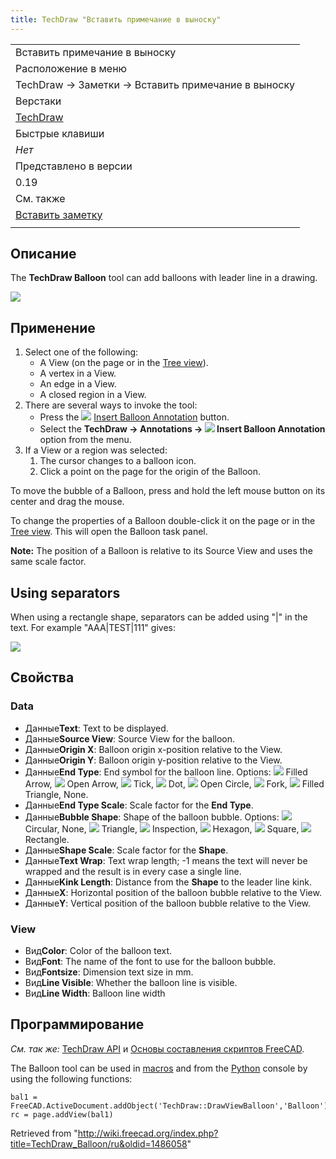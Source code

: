 ```yaml
---
title: TechDraw "Вставить примечание в выноску"
---
```

|  |
| --- |
| Вставить примечание в выноску |
| Расположение в меню |
| TechDraw → Заметки → Вставить примечание в выноску |
| Верстаки |
| [TechDraw](/TechDraw_Workbench/ru "TechDraw Workbench/ru") |
| Быстрые клавиши |
| *Нет* |
| Представлено в версии |
| 0.19 |
| См. также |
| [Вставить заметку](/TechDraw_Annotation/ru "TechDraw Annotation/ru") |
|  |

## Описание

The **TechDraw Balloon** tool can add balloons with leader line in a drawing.

![](/images/Techdraw_balloon.png)

## Применение

1. Select one of the following:
   * A View (on the page or in the [Tree view](/Tree_view "Tree view")).
   * A vertex in a View.
   * An edge in a View.
   * A closed region in a View.
2. There are several ways to invoke the tool:
   * Press the ![](/images/TechDraw_Balloon.svg) [Insert Balloon Annotation](/TechDraw_Balloon "TechDraw Balloon") button.
   * Select the **TechDraw → Annotations → ![](/images/TechDraw_Balloon.svg) Insert Balloon Annotation** option from the menu.
3. If a View or a region was selected:
   1. The cursor changes to a balloon icon.
   2. Click a point on the page for the origin of the Balloon.

To move the bubble of a Balloon, press and hold the left mouse button on its center and drag the mouse.

To change the properties of a Balloon double-click it on the page or in the [Tree view](/Tree_view "Tree view"). This will open the Balloon task panel.

**Note:** The position of a Balloon is relative to its Source View and uses the same scale factor.

## Using separators

When using a rectangle shape, separators can be added using "|" in the text. For example "AAA|TEST|111" gives:

![](/images/Balloon_separator.png)

## Свойства

### Data

* Данные**Text**: Text to be displayed.
* Данные**Source View**: Source View for the balloon.
* Данные**Origin X**: Balloon origin x-position relative to the View.
* Данные**Origin Y**: Balloon origin y-position relative to the View.
* Данные**End Type**: End symbol for the balloon line. Options: ![](/images/Arrowfilled.svg) Filled Arrow, ![](/images/Arrowopen.svg) Open Arrow, ![](/images/Arrowtick.svg) Tick, ![](/images/Arrowdot.svg) Dot, ![](/images/Arrowopendot.svg) Open Circle, ![](/images/Arrowfork.svg) Fork, ![](/images/Arrowpyramid.svg) Filled Triangle, None.
* Данные**End Type Scale**: Scale factor for the **End Type**.
* Данные**Bubble Shape**: Shape of the balloon bubble. Options: ![](/images/Circular.svg) Circular, None, ![](/images/Triangle.svg) Triangle, ![](/images/Inspection.svg) Inspection, ![](/images/Hexagon.svg) Hexagon, ![](/images/TechDraw_Square.svg) Square, ![](/images/Rectangle.svg) Rectangle.
* Данные**Shape Scale**: Scale factor for the **Shape**.
* Данные**Text Wrap**: Text wrap length; -1 means the text will never be wrapped and the result is in every case a single line.
* Данные**Kink Length**: Distance from the **Shape** to the leader line kink.
* Данные**X**: Horizontal position of the balloon bubble relative to the View.
* Данные**Y**: Vertical position of the balloon bubble relative to the View.

### View

* Вид**Color**: Color of the balloon text.
* Вид**Font**: The name of the font to use for the balloon bubble.
* Вид**Fontsize**: Dimension text size in mm.
* Вид**Line Visible**: Whether the balloon line is visible.
* Вид**Line Width**: Balloon line width

## Программирование

*См. так же:* [TechDraw API](/TechDraw_API/ru "TechDraw API/ru") и [Основы составления скриптов FreeCAD](/FreeCAD_Scripting_Basics/ru "FreeCAD Scripting Basics/ru").

The Balloon tool can be used in [macros](/Macros "Macros") and from the [Python](/Python "Python") console by using the following functions:

```
bal1 = FreeCAD.ActiveDocument.addObject('TechDraw::DrawViewBalloon','Balloon')
rc = page.addView(bal1)

```

Retrieved from "<http://wiki.freecad.org/index.php?title=TechDraw_Balloon/ru&oldid=1486058>"